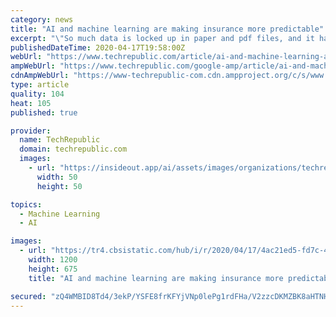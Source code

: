 ```yaml
---
category: news
title: "AI and machine learning are making insurance more predictable"
excerpt: "\"So much data is locked up in paper and pdf files, and it has to be manually extracted by someone. In the process, there are errors and omissions.\" If AI and machine learning can transform these troves of documents into more usable, accessible information, employees, agents, and customers will get more value from the data. To facilitate the ..."
publishedDateTime: 2020-04-17T19:58:00Z
webUrl: "https://www.techrepublic.com/article/ai-and-machine-learning-are-making-insurance-more-predictable/"
ampWebUrl: "https://www.techrepublic.com/google-amp/article/ai-and-machine-learning-are-making-insurance-more-predictable/"
cdnAmpWebUrl: "https://www-techrepublic-com.cdn.ampproject.org/c/s/www.techrepublic.com/google-amp/article/ai-and-machine-learning-are-making-insurance-more-predictable/"
type: article
quality: 104
heat: 105
published: true

provider:
  name: TechRepublic
  domain: techrepublic.com
  images:
    - url: "https://insideout.app/ai/assets/images/organizations/techrepublic.com-50x50.jpg"
      width: 50
      height: 50

topics:
  - Machine Learning
  - AI

images:
  - url: "https://tr4.cbsistatic.com/hub/i/r/2020/04/17/4ac21ed5-fd7c-4d55-845d-4e4ecd51c71d/resize/1200x/542b08ee6b37947ec03bf458af15bd53/istock-1178261521-1.jpg"
    width: 1200
    height: 675
    title: "AI and machine learning are making insurance more predictable"

secured: "zQ4WMBID8Td4/3ekP/YSFE8frKFYjVNp0lePg1rdFHa/V2zzcDKMZBK8aHTNH5NqQ4djJIjZFIt4d8HOgkXQoD12BvZZVnRe3UEIIp1JoFPVuxOpM/pA9owg+LJDeJim44Q5D+2VUPPOt9FF2ERPJ+jQ2p+IwSLSrlP58WxD6Rh/ASwA5r6zr/fjmSjv8N+FDK3FNKj28iQD4ixHNJ8+ARTxAyke+mRRVRU6gMcbrOqTA16f0bnnCEJzQ8JGnKahn58Jec0oQRmb6y8RMN/++9OeCzw5wbNVV0aeCQtGFflHXmI9jnC0+FTacJR/hwL/UnWxlF17LPly0CJN4HnGN/q3hcR4VzUEHSNOQLGAUFaLKmJ7zfGlDHY0Uj2R82PYCiQY/3gHZJm8ZFzWRyQS3K5iIZ5qLYoi1KYpDkdgb9ANYSM52lRkn3UCgZsUPJvvjr787GYzXDH8pMvJol09OH6c3yIkLzwk0ysmeRH+Nto=;rD8SbUu6T145N/JYhsSafw=="
---
```



